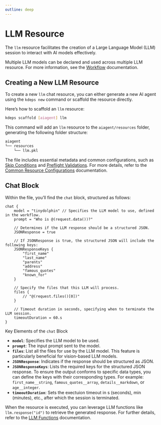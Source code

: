 ```yaml
---
outline: deep
---
```


# LLM Resource

The `llm` resource facilitates the creation of a Large Language Model (LLM) session to interact with AI models effectively.

Multiple LLM models can be declared and used across multiple LLM resource. For more information, see the
[Workflow](../configuration/workflow.md) documentation.

## Creating a New LLM Resource

To create a new `llm` chat resource, you can either generate a new AI agent using the `kdeps new` command or scaffold the resource directly.

Here’s how to scaffold an `llm` resource:

```bash
kdeps scaffold [aiagent] llm
```

This command will add an `llm` resource to the `aiagent/resources` folder, generating the following folder structure:

```bash
aiagent
└── resources
    └── llm.pkl
```

The file includes essential metadata and common configurations, such as [Skip Conditions](../resources/skip) and [Preflight Validations](../resources/validations). For more details, refer to the [Common Resource Configurations](../resources/resources#common-resource-configurations) documentation.

## Chat Block

Within the file, you’ll find the `chat` block, structured as follows:

```apl
chat {
    model = "tinydolphin" // Specifies the LLM model to use, defined in the workflow.
    prompt = "Who is @(request.data())?"

    // Determines if the LLM response should be a structured JSON.
    JSONResponse = true

    // If JSONResponse is true, the structured JSON will include the following keys:
    JSONResponseKeys {
        "first_name"
        "last_name"
        "parents"
        "address"
        "famous_quotes"
        "known_for"
    }

    // Specify the files that this LLM will process.
    files {
        // "@(request.files()[0])"
    }

    // Timeout duration in seconds, specifying when to terminate the LLM session.
    timeoutDuration = 60.s
}
```

Key Elements of the `chat` Block

- **`model`**: Specifies the LLM model to be used.
- **`prompt`**: The input prompt sent to the model.
- **`files`**: List all the files for use by the LLM model. This feature is particularly beneficial for vision-based
  LLM models.
- **`JSONResponse`**: Indicates if the response should be structured as JSON.
- **`JSONResponseKeys`**: Lists the required keys for the structured JSON response. To ensure the output conforms to
  specific data types, you can define the keys with their corresponding types. For example: `first_name__string`,
  `famous_quotes__array`, `details__markdown`, or `age__integer`.
- **`timeoutDuration`**: Sets the exectuion timeout in s (seconds), min (minutes), etc., after which the session is terminated.

When the resource is executed, you can leverage LLM functions like `llm.response("id")` to retrieve the generated
response. For further details, refer to the [LLM Functions](../resources/functions.md#llm-resource-functions)
documentation.
